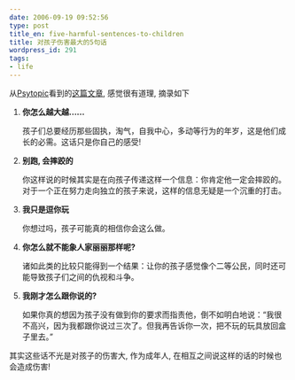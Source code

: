 ```yaml
---
date: 2006-09-19 09:52:56
type: post
title_en: five-harmful-sentences-to-children
title: 对孩子伤害最大的5句话
wordpress_id: 291
tags:
- life
---
```


从[Psytopic](http://www.psytopic.com/mag)看到的[这篇文章](http://www.psytopic.com/mag/post/737.html), 感觉很有道理, 摘录如下
	
1. **你怎么越大越......**

	孩子们总要经历那些固执，淘气，自我中心，多动等行为的年岁，这是他们成长的必需。这话只是你自己的感受!

	
2. **别跑, 会摔跤的**

	你这样说的时候其实是在向孩子传递这样一个信息：你肯定他一定会摔跤的。对于一个正在努力走向独立的孩子来说，这样的信息无疑是一个沉重的打击。

	
3. **我只是逗你玩**

	你想过吗，孩子可能真的相信你会这么做。

	
4. **你怎么就不能象人家丽丽那样呢?**

	诸如此类的比较只能得到一个结果：让你的孩子感觉像个二等公民，同时还可能导致孩子们之间的仇视和斗争。

	
5. **我刚才怎么跟你说的?**

	如果你真的想因为孩子没有做到你的要求而指责他，倒不如明白地说：“我很不高兴，因为我都跟你说过三次了。但我再告诉你一次，把不玩的玩具放回盒子里去。”

其实这些话不光是对孩子的伤害大, 作为成年人, 在相互之间说这样的话的时候也会造成伤害!
